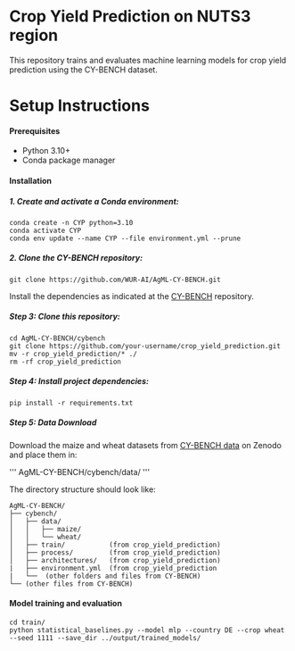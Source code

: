 # Crop Yield Prediction on NUTS3 region
This repository trains and evaluates machine learning models for crop yield prediction using the CY-BENCH dataset.

# Setup Instructions
#### Prerequisites
* Python 3.10+
* Conda package manager

#### Installation
##### 1. Create and activate a Conda environment:
```
conda create -n CYP python=3.10
conda activate CYP
conda env update --name CYP --file environment.yml --prune
```

##### 2.  Clone the CY-BENCH repository:
```
git clone https://github.com/WUR-AI/AgML-CY-BENCH.git
```

Install the dependencies as indicated at the [CY-BENCH](https://github.com/wur-ai/agml-cy-bench) repository.

##### Step 3: Clone this repository:

```
cd AgML-CY-BENCH/cybench
git clone https://github.com/your-username/crop_yield_prediction.git
mv -r crop_yield_prediction/* ./
rm -rf crop_yield_prediction
```

##### Step 4: Install project dependencies:
```
pip install -r requirements.txt
```

##### Step 5: Data Download
Download the maize and wheat datasets from [CY-BENCH data](https://zenodo.org/records/13838912) on Zenodo and place them in:

'''
AgML-CY-BENCH/cybench/data/
'''

The directory structure should look like:
```
AgML-CY-BENCH/
├── cybench/
│   ├── data/
│   │   ├── maize/
│   │   └── wheat/
│   ├── train/           (from crop_yield_prediction)
│   ├── process/         (from crop_yield_prediction)
│   ├── architectures/   (from crop_yield_prediction)
|   ├── environment.yml  (from crop_yield_prediction
|   └──  (other folders and files from CY-BENCH)
└── (other files from CY-BENCH)
```

#### Model training and evaluation

```
cd train/
python statistical_baselines.py --model mlp --country DE --crop wheat --seed 1111 --save_dir ../output/trained_models/
```
